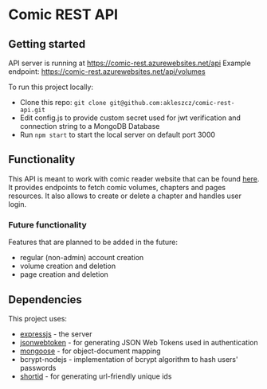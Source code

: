 # Comic REST API
## Getting started

API server is running at https://comic-rest.azurewebsites.net/api
Example endpoint: https://comic-rest.azurewebsites.net/api/volumes

To run this project locally:
- Clone this repo: `git clone git@github.com:akleszcz/comic-rest-api.git`
- Edit config.js to provide custom secret used for jwt verification and connection string to a MongoDB Database
- Run `npm start` to start the local server on default port 3000

## Functionality
This API is meant to work with comic reader website that can be found [here](https://github.com/akleszcz/comic). It provides endpoints to fetch comic volumes, chapters and pages resources. It also allows to create or delete a chapter and handles user login.

### Future functionality
Features that are planned to be added in the future:
- regular (non-admin) account creation
- volume creation and deletion
- page creation and deletion

## Dependencies
This project uses:
- [expressjs](https://github.com/expressjs/express) - the server
- [jsonwebtoken](https://github.com/auth0/node-jsonwebtoken) - for generating JSON Web Tokens used in authentication
- [mongoose](https://github.com/Automattic/mongoose) - for object-document mapping
- bcrypt-nodejs - implementation of bcrypt algorithm to hash users' passwords
- [shortid](https://github.com/dylang/shortid) - for generating url-friendly unique ids
